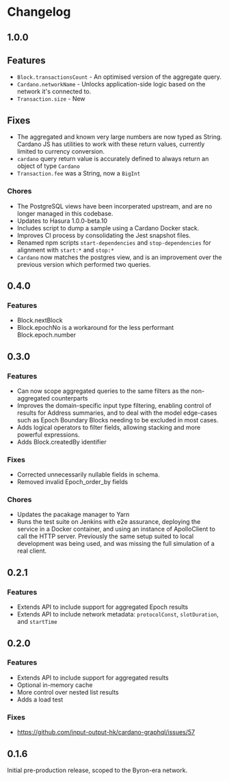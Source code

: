 Changelog
=========

## 1.0.0
## Features
- `Block.transactionsCount` - An optimised version of the aggregate query.
- `Cardano.networkName` - Unlocks application-side logic based on the network it's connected to.
- `Transaction.size` - New
## Fixes
- The aggregated and known very large numbers are now typed as String. Cardano JS has utilities to work with these return values, currently limited to currency conversion.
- `cardano` query return value is accurately defined to always return an object of type `Cardano` 
- `Transaction.fee` was a String, now a `BigInt`

### Chores
- The PostgreSQL views have been incorperated upstream, and are no longer managed in this codebase.
- Updates to Hasura 1.0.0-beta.10
- Includes script to dump a sample using a Cardano Docker stack.
- Improves CI process by consolidating the Jest snapshot files.
- Renamed npm scripts `start-dependencies` and `stop-dependencies` for alignment with `start:*` and `stop:*`
- `Cardano` now matches the postgres view, and is an improvement over the previous version which performed two queries.

## 0.4.0
### Features
- Block.nextBlock
- Block.epochNo is a workaround for the less performant Block.epoch.number

## 0.3.0
### Features
- Can now scope aggregated queries to the same filters as the non-aggregated counterparts
- Improves the domain-specific input type filtering, enabling control of results for Address summaries, and to deal with the model edge-cases such as Epoch Boundary Blocks needing to be excluded in most cases.
- Adds logical operators to filter fields, allowing stacking and more powerful expressions.
- Adds Block.createdBy identifier
### Fixes
- Corrected unnecessarily nullable fields in schema.
- Removed invalid Epoch_order_by fields

### Chores
- Updates the pacakage manager to Yarn
- Runs the test suite on Jenkins with e2e assurance, deploying the service in a Docker container, and using an instance of ApolloClient to call the HTTP server. Previously the same setup suited to local development was being used, and was missing the full simulation of a real client. 

## 0.2.1
### Features
- Extends API to include support for aggregated Epoch results
- Extends API to include network metadata: `protocolConst`, `slotDuration`, and `startTime`

## 0.2.0
### Features
- Extends API to include support for aggregated results
- Optional in-memory cache
- More control over nested list results
- Adds a load test

### Fixes
-  https://github.com/input-output-hk/cardano-graphql/issues/57
 
## 0.1.6
Initial pre-production release, scoped to the Byron-era network.
